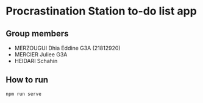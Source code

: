 # Procrastination Station to-do list app

## Group members
- MERZOUGUI Dhia Eddine G3A (21812920)
- MERCIER Juliee G3A
- HEIDARI Schahin 

## How to run
```
npm run serve
```
